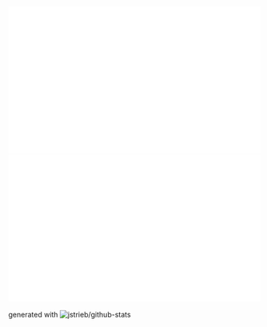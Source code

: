 ![](https://raw.githubusercontent.com/theiereman/github-stats-images/master/generated/overview.svg)
![](https://raw.githubusercontent.com/theiereman/github-stats-images/master/generated/languages.svg)

generated with ![jstrieb/github-stats](https://github.com/jstrieb/github-stats)
